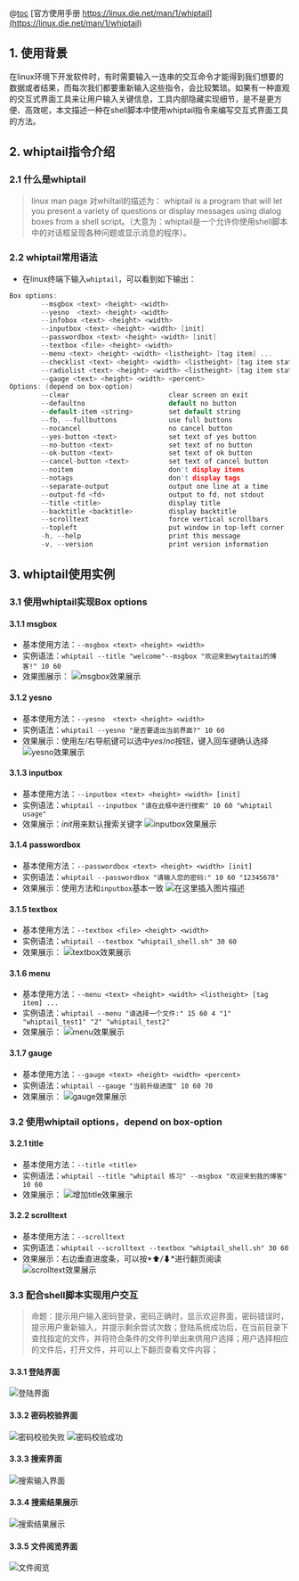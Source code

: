 @[toc](基于whiptail和shell脚本的交互式界面)
[官方使用手册 https://linux.die.net/man/1/whiptail](https://linux.die.net/man/1/whiptail)

## 1. 使用背景
在linux环境下开发软件时，有时需要输入一连串的交互命令才能得到我们想要的数据或者结果，而每次我们都要重新输入这些指令，会比较繁琐。如果有一种直观的交互式界面工具来让用户输入关键信息，工具内部隐藏实现细节，是不是更方便、高效呢，本文描述一种在shell脚本中使用whiptail指令来编写交互式界面工具的方法。

## 2. whiptail指令介绍

### 2.1 什么是whiptail

> linux man page 对whiltail的描述为：
> whiptail is a program that will let you present a variety of questions or display messages using dialog boxes from a shell script。（大意为：whiptail是一个允许你使用shell脚本中的对话框呈现各种问题或显示消息的程序）。


### 2.2 whiptail常用语法

 - 在linux终端下输入`whiptail`，可以看到如下输出：
```c
Box options:
        --msgbox <text> <height> <width>
        --yesno  <text> <height> <width>
        --infobox <text> <height> <width>
        --inputbox <text> <height> <width> [init]
        --passwordbox <text> <height> <width> [init]
        --textbox <file> <height> <width>
        --menu <text> <height> <width> <listheight> [tag item] ...
        --checklist <text> <height> <width> <listheight> [tag item status]...
        --radiolist <text> <height> <width> <listheight> [tag item status]...
        --gauge <text> <height> <width> <percent>
Options: (depend on box-option)
        --clear                         clear screen on exit
        --defaultno                     default no button
        --default-item <string>         set default string
        --fb, --fullbuttons             use full buttons
        --nocancel                      no cancel button
        --yes-button <text>             set text of yes button
        --no-button <text>              set text of no button
        --ok-button <text>              set text of ok button
        --cancel-button <text>          set text of cancel button
        --noitem                        don't display items
        --notags                        don't display tags
        --separate-output               output one line at a time
        --output-fd <fd>                output to fd, not stdout
        --title <title>                 display title
        --backtitle <backtitle>         display backtitle
        --scrolltext                    force vertical scrollbars
        --topleft                       put window in top-left corner
        -h, --help                      print this message
        -v, --version                   print version information
```

## 3. whiptail使用实例
### 3.1 使用whiptail实现Box options
#### 3.1.1 msgbox
 - 基本使用方法：`--msgbox <text> <height> <width>`
 - 实例语法：`whiptail --title "welcome"--msgbox "欢迎来到wytaitai的博客!" 10 60`
 - 效果图展示：
![msgbox效果展示](https://img-blog.csdnimg.cn/20200614100343168.PNG?x-oss-process=image/watermark,type_ZmFuZ3poZW5naGVpdGk,shadow_10,text_aHR0cHM6Ly9ibG9nLmNzZG4ubmV0L2xqMTE1ODEzNzczNQ==,size_16,color_FFFFFF,t_70#pic_center)
#### 3.1.2 yesno
- 基本使用方法：`--yesno  <text> <height> <width>`
- 实例语法：`whiptail --yesno "是否要退出当前界面?" 10 60`
- 效果展示：使用左/右导航键可以选中*yes*/*no*按钮，键入回车键确认选择
![yesno效果展示](https://img-blog.csdnimg.cn/2020061410091466.png?x-oss-process=image/watermark,type_ZmFuZ3poZW5naGVpdGk,shadow_10,text_aHR0cHM6Ly9ibG9nLmNzZG4ubmV0L2xqMTE1ODEzNzczNQ==,size_16,color_FFFFFF,t_70)
#### 3.1.3 inputbox
- 基本使用方法：`--inputbox <text> <height> <width> [init]`
- 实例语法：`whiptail --inputbox "请在此框中进行搜索" 10 60 "whiptail usage"`
- 效果展示：*init*用来默认搜索关键字
![inputbox效果展示](https://img-blog.csdnimg.cn/20200614101732863.png?x-oss-process=image/watermark,type_ZmFuZ3poZW5naGVpdGk,shadow_10,text_aHR0cHM6Ly9ibG9nLmNzZG4ubmV0L2xqMTE1ODEzNzczNQ==,size_16,color_FFFFFF,t_70)
#### 3.1.4 passwordbox 
- 基本使用方法：`--passwordbox <text> <height> <width> [init]`
- 实例语法：`whiptail --passwordbox "请输入您的密码:" 10 60 "12345678"`
- 效果展示：使用方法和`inputbox`基本一致
![在这里插入图片描述](https://img-blog.csdnimg.cn/20200614102335887.png?x-oss-process=image/watermark,type_ZmFuZ3poZW5naGVpdGk,shadow_10,text_aHR0cHM6Ly9ibG9nLmNzZG4ubmV0L2xqMTE1ODEzNzczNQ==,size_16,color_FFFFFF,t_70)
#### 3.1.5 textbox
- 基本使用方法：`--textbox <file> <height> <width>`
- 实例语法：`whiptail --textbox "whiptail_shell.sh" 30 60`
- 效果展示：
![textbox效果展示](https://img-blog.csdnimg.cn/20200614103750189.png?x-oss-process=image/watermark,type_ZmFuZ3poZW5naGVpdGk,shadow_10,text_aHR0cHM6Ly9ibG9nLmNzZG4ubmV0L2xqMTE1ODEzNzczNQ==,size_16,color_FFFFFF,t_70)
#### 3.1.6 menu
- 基本使用方法：`--menu <text> <height> <width> <listheight> [tag item] ...`
- 实例语法：`whiptail --menu "请选择一个文件:" 15 60 4 "1" "whiptail_test1" "2" "whiptail_test2"`
- 效果展示：
![menu效果展示](https://img-blog.csdnimg.cn/20200614112741932.png?x-oss-process=image/watermark,type_ZmFuZ3poZW5naGVpdGk,shadow_10,text_aHR0cHM6Ly9ibG9nLmNzZG4ubmV0L2xqMTE1ODEzNzczNQ==,size_16,color_FFFFFF,t_70)
#### 3.1.7 gauge 
 - 基本使用方法：`--gauge <text> <height> <width> <percent>`
 - 实例语法：`whiptail --gauge "当前升级进度" 10 60 70`
 - 效果展示：
![gauge效果展示](https://img-blog.csdnimg.cn/2020061411334030.png?x-oss-process=image/watermark,type_ZmFuZ3poZW5naGVpdGk,shadow_10,text_aHR0cHM6Ly9ibG9nLmNzZG4ubmV0L2xqMTE1ODEzNzczNQ==,size_16,color_FFFFFF,t_70)
### 3.2 使用whiptail options，depend on box-option
#### 3.2.1 title
 - 基本使用方法：`--title <title>`
 - 实例语法：`whiptail --title "whiptail 练习" --msgbox "欢迎来到我的博客" 10 60`
 - 效果展示：
 ![增加title效果展示](https://img-blog.csdnimg.cn/20200614114748959.png?x-oss-process=image/watermark,type_ZmFuZ3poZW5naGVpdGk,shadow_10,text_aHR0cHM6Ly9ibG9nLmNzZG4ubmV0L2xqMTE1ODEzNzczNQ==,size_16,color_FFFFFF,t_70)
#### 3.2.2 scrolltext
  - 基本使用方法：`--scrolltext`
  - 实例语法：`whiptail --scrolltext --textbox "whiptail_shell.sh" 30 60`
 - 效果展示：右边垂直进度条，可以按*⬆*/*⬇*进行翻页阅读
![scrolltext效果展示](https://img-blog.csdnimg.cn/20200614115902410.png?x-oss-process=image/watermark,type_ZmFuZ3poZW5naGVpdGk,shadow_10,text_aHR0cHM6Ly9ibG9nLmNzZG4ubmV0L2xqMTE1ODEzNzczNQ==,size_16,color_FFFFFF,t_70)
### 3.3 配合shell脚本实现用户交互
> 命题：提示用户输入密码登录，密码正确时，显示欢迎界面，密码错误时，提示用户重新输入，并提示剩余尝试次数；登陆系统成功后，在当前目录下查找指定的文件，并将符合条件的文件列举出来供用户选择；用户选择相应的文件后，打开文件，并可以上下翻页查看文件内容；

#### 3.3.1 登陆界面
![登陆界面](https://img-blog.csdnimg.cn/20200614180349888.png?x-oss-process=image/watermark,type_ZmFuZ3poZW5naGVpdGk,shadow_10,text_aHR0cHM6Ly9ibG9nLmNzZG4ubmV0L2xqMTE1ODEzNzczNQ==,size_16,color_FFFFFF,t_70)

#### 3.3.2 密码校验界面
![密码校验失败](https://img-blog.csdnimg.cn/20200614180553277.png?x-oss-process=image/watermark,type_ZmFuZ3poZW5naGVpdGk,shadow_10,text_aHR0cHM6Ly9ibG9nLmNzZG4ubmV0L2xqMTE1ODEzNzczNQ==,size_16,color_FFFFFF,t_70)
![密码校验成功](https://img-blog.csdnimg.cn/20200614180631682.png?x-oss-process=image/watermark,type_ZmFuZ3poZW5naGVpdGk,shadow_10,text_aHR0cHM6Ly9ibG9nLmNzZG4ubmV0L2xqMTE1ODEzNzczNQ==,size_16,color_FFFFFF,t_70)

#### 3.3.3 搜索界面
![搜索输入界面](https://img-blog.csdnimg.cn/20200614180744773.png?x-oss-process=image/watermark,type_ZmFuZ3poZW5naGVpdGk,shadow_10,text_aHR0cHM6Ly9ibG9nLmNzZG4ubmV0L2xqMTE1ODEzNzczNQ==,size_16,color_FFFFFF,t_70)

#### 3.3.4 搜索结果展示
![搜索结果展示](https://img-blog.csdnimg.cn/20200614180829772.png?x-oss-process=image/watermark,type_ZmFuZ3poZW5naGVpdGk,shadow_10,text_aHR0cHM6Ly9ibG9nLmNzZG4ubmV0L2xqMTE1ODEzNzczNQ==,size_16,color_FFFFFF,t_70)

#### 3.3.5 文件阅览界面
![文件阅览](https://img-blog.csdnimg.cn/20200614180938915.png?x-oss-process=image/watermark,type_ZmFuZ3poZW5naGVpdGk,shadow_10,text_aHR0cHM6Ly9ibG9nLmNzZG4ubmV0L2xqMTE1ODEzNzczNQ==,size_16,color_FFFFFF,t_70)